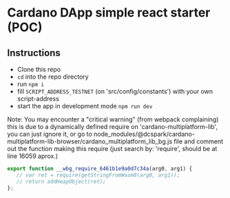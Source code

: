 # Cardano DApp simple react starter (POC)


## Instructions

 - Clone this repo
 - ``cd`` into the repo directory
 - run ``npm i``
 - fill ``SCRIPT_ADDRESS_TESTNET`` (on 'src/config/constants') with your own script-address
 - start the app in development mode ``npm run dev``
 
 Note: You may encounter a "critical warning" (from webpack complaining) this is due to a dynamically defined require on 'cardano-multiplatform-lib', you can just ignore it, or go to node_modules/@dcspark/cardano-multiplatform-lib-browser/cardano_multiplatform_lib_bg.js file and comment out the function making this require (just search by: 'require', should be at line 16059 aprox.)

 ```js
 export function __wbg_require_6461b1e9a0d7c34a(arg0, arg1) {
    // var ret = require(getStringFromWasm0(arg0, arg1));
    // return addHeapObject(ret);
};
 ```


